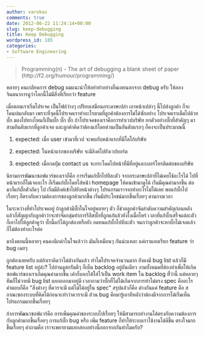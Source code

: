 ```yaml
---
author: varokas
comments: true
date: 2012-06-22 11:24:14+00:00
slug: keep-debugging
title: Keep Debugging
wordpress_id: 185
categories:
- Software Engineering
---
```


<blockquote>Programming(n) - The art of debugging a blank sheet of paper
(http://f2.org/humour/programming/)</blockquote>


หลายๆ คนเกลียดการ debug ผมแนะนำให้อย่าทำอย่างอื่นเลยนอกจาก debug ครับ ให้ลองจินตนาการดูว่าโลกนี้ไม่มีสิ่งที่เรียกว่า feature

เมื่อตอนเราเริ่มโปรเจค เป็นไฟล์ว่างๆ เปรียบเสมือนกระดาษเปล่า เอาหน้าเปล่าๆ นี้ไปส่งลูกค้า ก็จะโดนบ่นกลับมา เพราะที่จุดนี้โปรเจคเราทำอะไรตามที่ลูกค้าต้องการไม่ได้ซักอย่าง โปรเจคเราเต็มไปด้วยบั๊ก มองไปทางไหนก็เป็นบั๊ก บั๊ก บั๊ก ถ้าโปรเจคของเราคือการทำเวปบริษัท ยกตัวอย่างบั๊กที่สำคัญๆ มาสามอันดับแรกที่ลูกค้าเจอ และลูกค้าคิดว่าต้องแก้โดยด่วนเป็นอันดับแรกๆ ก็คงจะเป็นประมาณนี้



	
  1. expected: เมื่อ user เข้ามาที่เวป จะพบกับหน้าแรกที่มีโลโก้บริษัท

	
  2. expected: ในหน้าแรกของบริษัท จะมีลิงค์ไปยังเวปบอร์ด

	
  3. expected: เมื่อกดปุ่ม contact us จะกระโดดไปหน้าที่มีที่อยู่และเบอร์โทรติดต่อของบริษัท


นิยามการพัฒนาซอฟแวร์ของเราก็คือ การเริ่มแก้บั๊กไปทีละตัว จากกระดาษเปล่าที่ไม่เคยใช้อะไรได้ ไปที่หน้าแรกก็ไม่เจออะไร ก็เริ่มแก้บั๊กโดยใส่หน้่า homepage ให้คนเข้ามาดูได้ เริ่มมีคุณค่ามากขึ้น ต่อมาก็แก้บั๊กตัวถัดๆ ไป เริ่มมีลิงค์เข้าไปยังหน้าต่างๆ โปรแกรมเราจากทำอะไรไม่ได้เลย พอแก้บั๊กไปเรื่อยๆ ก็ตรงกับความต้องการของลูกค้ามากขึ้น เริ่มมีประโยชน์มากขึ้นเรื่อยๆ ตามกาลเวลา

ในระหว่างที่ทำโปรเจคอยู่ ถ้าลูกค้ามีบั๊กในใจอยู่หลายๆ ตัว ก็ช่วยลูกค้าจัดลำดับความสำคัญก่อนหลัง แล้วก็สัญญากับลูกค้าว่าจะทำจัดกลุ่มทำการรีลีสบั๊กที่ถูกแก้แล้วยังไงเมื่อไหร่ เวลาที่แก้บั๊กเสร็จแต่ละตัวก็เอาไปให้ลูกค้าดูว่า บั๊กนี้แก้ได้ถูกต้องหรือยัง อดทนแก้บั๊กไปทีละตัว จนกว่าลูกค้่าจะหาบั๊กไม่เจอแล้ว ก็ไม่ต้องทำอะไรต่อ

มาถึงตอนนี้หลายๆ คนคงนึกด่าในใจแล้วว่า มันก็เหมือนๆ กันน่ะแหละ แค่เราแอบเรียก feature ว่า bug เฉยๆ

ถูกต้องเลยครับ แต่ถ้าเราคิดว่าไม่ต่่างกันแล้ว ทำไมโปรเจคจำนวนมาก ยังคงมี bug list แล้วก็มี feature list อยู่ล่ะ? ไปอ่านดูสกรัมดีๆ ก็เห็น backlog อยู่อันเดียว งานทั้งหมดที่ต้องทำเพื่อให้เกิดซอฟแวร์ของเราเกิดคุณค่ามากขึ้น เค้าก็บอกให้ใส่ไว้เป็น work item ใน backlog ที่่ว่านี้ แต่หลายๆ ทีมก็ไม่วายมี bug list แยกออกมาอยู่ดี เวลาถามว่าบั๊กที่ไม่ได้เกิดจากการทำไม่ตรง spec คืออะไร คำตอบก็คือ "สิ่งต่างๆ ที่ควรจะมี แต่ไม่ได้อยู่ใน spec" สรุปแล้วก็คือ ต่างกันแค่ feature คือ สถาณะของระบบที่คิดได้ก่อนจะทำว่าควรจะมี ส่วน bug คือมารู้เอาทีหลังว่าต้องมีจากการได้เริ่มเห็นโปรแกรมมากขึ้นเรื่อยๆ

ถ้าการพัฒนาซอฟแวร์คือ การเพิ่มคุณค่าของระบบไปเรื่อยๆ ให้มีสามารถทำงานได้ตรงกับความต้องการกับลูกค้ามากขึ้นเรื่อยๆ การแก้บั๊ก bug หรือ เพิ่ม feature ก็ทำให้ระบบเราใช้งานได้ดีขึ้น ตรงใจมากขึ้นเรื่อยๆ คำถามคือ เราจะพยายามแยกสองอย่างนี้ออกจากกันทำไมครับ?

